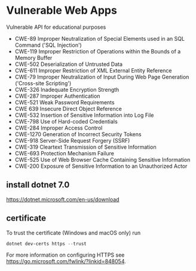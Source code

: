 # Vulnerable Web Apps
 
Vulnerable API for educational purposes


* CWE-89	Improper Neutralization of Special Elements used in an SQL Command ('SQL Injection')
* CWE-119	Improper Restriction of Operations within the Bounds of a Memory Buffer
* CWE-502	Deserialization of Untrusted Data
* CWE-611	Improper Restriction of XML External Entity Reference
* CWE-79	Improper Neutralization of Input During Web Page Generation ('Cross-site Scripting')
* CWE-326	Inadequate Encryption Strength
* CWE-287	Improper Authentication
* CWE-521	Weak Password Requirements
* CWE 639   Insecure Direct Object Reference
* CWE-532	Insertion of Sensitive Information into Log File
* CWE-798	Use of Hard-coded Credentials
* CWE-284   Improper Access Control
* CWE-1270  Generation of Incorrect Security Tokens
* CWE-918   Server-Side Request Forgery (SSRF)
* CWE-319   Cleartext Transmission of Sensitive Information
* CWE-693   Protection Mechanism Failure
* CWE-525   Use of Web Browser Cache Containing Sensitive Information
* CWE-200   Exposure of Sensitive Information to an Unauthorized Actor

## install dotnet 7.0

https://dotnet.microsoft.com/en-us/download

## certificate

To trust the certificate (Windows and macOS only) run 

```PowerShell
dotnet dev-certs https --trust
```

For more information on configuring HTTPS see https://go.microsoft.com/fwlink/?linkid=848054.